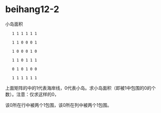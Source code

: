 # beihang12-2

小岛面积

       1 1 1 1 1 1
       
       1 1 0 0 0 1
       
       1 0 0 0 1 0
       
       1 1 0 1 1 1
       
       0 1 0 1 0 0
       
       1 1 1 1 1 1
       
上面矩阵的中的1代表海岸线，0代表小岛。求小岛面积（即被1中包围的0的个数）。注意：仅求这样的0，

该0所在行中被两个1包围，该0所在列中被两个1包围。

